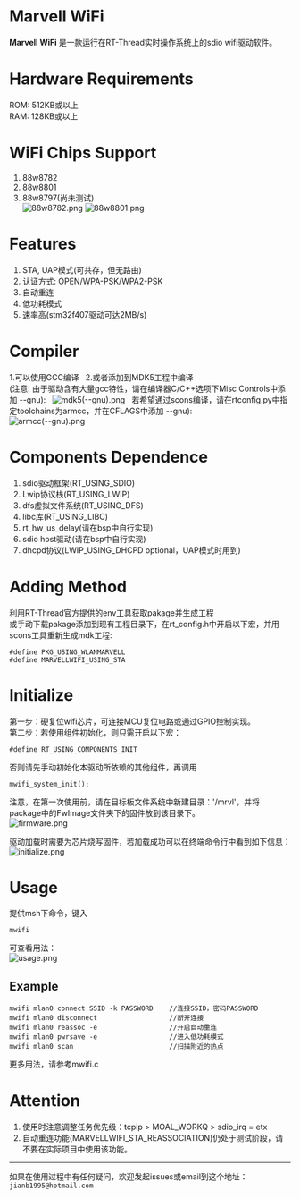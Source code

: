# Marvell WiFi
**Marvell WiFi** 是一款运行在RT-Thread实时操作系统上的sdio wifi驱动软件。

# Hardware Requirements
ROM: 512KB或以上  
RAM: 128KB或以上  

# WiFi Chips Support
1. 88w8782  
2. 88w8801  
3. 88w8797(尚未测试)  
![88w8782.png][1]
![88w8801.png][2]

# Features
1. STA, UAP模式(可共存，但无路由)
2. 认证方式: OPEN/WPA-PSK/WPA2-PSK
3. 自动重连
4. 低功耗模式
5. 速率高(stm32f407驱动可达2MB/s)

# Compiler
1.可以使用GCC编译  
2.或者添加到MDK5工程中编译  
(注意: 由于驱动含有大量gcc特性，请在编译器C/C++选项下Misc Controls中添加 --gnu):  
![mdk5(--gnu).png][3]  
若希望通过scons编译，请在rtconfig.py中指定toolchains为armcc，并在CFLAGS中添加
--gnu):  
![armcc(--gnu).png][4]
# Components Dependence
1. sdio驱动框架(RT_USING_SDIO)
2. Lwip协议栈(RT_USING_LWIP)
3. dfs虚拟文件系统(RT_USING_DFS)
4. libc库(RT_USING_LIBC)
5. rt_hw_us_delay(请在bsp中自行实现)
6. sdio host驱动(请在bsp中自行实现)
7. dhcpd协议(LWIP_USING_DHCPD optional，UAP模式时用到)

# Adding Method
利用RT-Thread官方提供的env工具获取pakage并生成工程  
或手动下载pakage添加到现有工程目录下，在rt_config.h中开启以下宏，并用scons工具重新生成mdk工程:

    #define PKG_USING_WLANMARVELL
    #define MARVELLWIFI_USING_STA

# Initialize
第一步：硬复位wifi芯片，可连接MCU复位电路或通过GPIO控制实现。  
第二步：若使用组件初始化，则只需开启以下宏：

    #define RT_USING_COMPONENTS_INIT

否则请先手动初始化本驱动所依赖的其他组件，再调用

    mwifi_system_init();

注意，在第一次使用前，请在目标板文件系统中新建目录：'/mrvl'，并将package中的FwImage文件夹下的固件放到该目录下。  
![firmware.png][5]

驱动加载时需要为芯片烧写固件，若加载成功可以在终端命令行中看到如下信息：  
![initialize.png][6]

# Usage
提供msh下命令，键入

    mwifi

可查看用法：  
![usage.png][7]

## Example

    mwifi mlan0 connect SSID -k PASSWORD    //连接SSID，密码PASSWORD
    mwifi mlan0 disconnect                  //断开连接
    mwifi mlan0 reassoc -e                  //开启自动重连
    mwifi mlan0 pwrsave -e                  //进入低功耗模式
    mwifi mlan0 scan                        //扫描附近的热点

更多用法，请参考mwifi.c

# Attention
1. 使用时注意调整任务优先级：tcpip > MOAL_WORKQ > sdio_irq = etx
2. 自动重连功能(MARVELLWIFI_STA_REASSOCIATION)仍处于测试阶段，请不要在实际项目中使用该功能。

***

如果在使用过程中有任何疑问，欢迎发起issues或email到这个地址：`jianb1995@hotmail.com`


  [1]: image/88w8782.png "88w8782.png"
  [2]: image/88w8801.png "88w8801.png"
  [3]: image/mdk5(--gnu).png "mdk5(--gnu).png"
  [4]: image/armcc(--gnu).png "armcc(--gnu).png"
  [5]: image/firmware.png "firmware.png"
  [6]: image/initialize.png "initialize.png"
  [7]: image/usage.png "usage.png"
